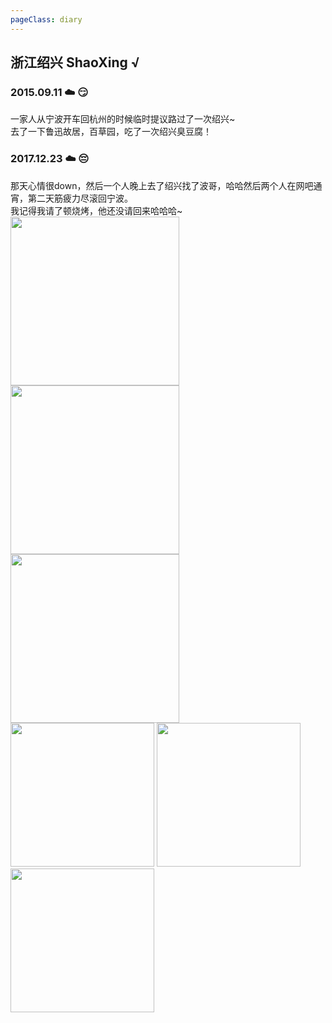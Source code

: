 ```yaml
---
pageClass: diary
---
```

## 浙江绍兴 ShaoXing √


### 2015.09.11 ☁️ 😏
一家人从宁波开车回杭州的时候临时提议路过了一次绍兴~<br>
去了一下鲁迅故居，百草园，吃了一次绍兴臭豆腐！<br>
<base-nophoto />

### 2017.12.23 ☁️ 😔
那天心情很down，然后一个人晚上去了绍兴找了波哥，哈哈然后两个人在网吧通宵，第二天筋疲力尽滚回宁波。<br>
我记得我请了顿烧烤，他还没请回来哈哈哈~<br>
<img src="http://cdn.chenyingshuang.cn/journey/zjsx/1.jpg?imageMogr2/auto-orient" width="270"/>
<img src="http://cdn.chenyingshuang.cn/journey/zjsx/2.jpg?imageMogr2/auto-orient" width="270"/>
<img src="http://cdn.chenyingshuang.cn/journey/zjsx/3.jpg?imageMogr2/auto-orient" width="270"/> <br>
<img src="http://cdn.chenyingshuang.cn/journey/zjsx/4.jpg?imageMogr2/auto-orient" height="230"/> 
<img src="http://cdn.chenyingshuang.cn/journey/zjsx/5.jpg?imageMogr2/auto-orient" height="230"/>
<img src="http://cdn.chenyingshuang.cn/journey/zjsx/7.jpg?imageMogr2/auto-orient" height="230"/> <br>
